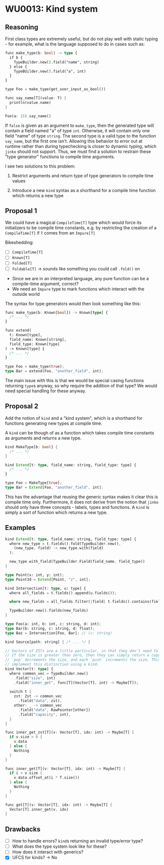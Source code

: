 # WU0013: Kind system

## Reasoning

First class types are extremely useful, but do not play well with static typing - for example, what is the language supposed to do in cases such as:

```rust
func make_type(b: bool) -> type {
  if b {
    TypeBuilder.new().field("name", string)
  } else {
    TypeBUilder.new().field("a", int)
  }
}

type Foo = make_type(get_user_input_as_bool())

func say_name[T](value: T) {
  println(value.name)
}

Foo(a: 15).say_name()
```

If `false` is given as an argument to `make_type`, then the generated type will contain a field named "a" of type `int`. Otherwise, it will contain only one field "name" of type `string`. The second type is a valid type to the function `say_name`, but the first one isn't.
Allowing this behavior to error out at runtime rather than during typechecking is closer to dynamic typing, which `jinko` should not support. Thus, we must find a solution to restrain these "type generator" functions to compile time arguments.

I see two solutions to this problem:

1. Restrict arguments and return type of type generators to compile time values

2. Introduce a new `kind` syntax as a shorthand for a compile time function which returns a new type

## Proposal 1

We could have a magical `CompileTime[T]` type which would force its initializers to be compile time constants, e.g. by restricting the creation of a `CompileTime[T]` if `T` comes from an `Impure[T]`

Bikeshedding:

- [ ] `CompileTime[T]`
- [ ] `Known[T]`
- [ ] `Folded[T]`
- [ ] `Foldable[T]` -> sounds like something you could call `.fold()` on

- Since we are in an interpreted language, any pure function can be a compile-time argument, correct?
- We need an `Impure` type to mark functions which interact with the outside world

The syntax for type generators would then look something like this:

```rust
func make_type(b: Known[bool]) -> Known[type] {
  /* ... */
}

func extend(
  t: Known[type],
  field_name: Known[string],
  field_type: Known[type]
) -> Known[type] {
  /* ... */
}

type Foo = make_type(true);
type Bar = extend(Foo, "another_field", int);
```

The main issue with this is that we would be special casing functions returning `type`s anyway, so why require the addition of that type? We would need special handling for these anyway.

## Proposal 2

Add the notion of `kind` and a "kind system", which is a shorthand for functions generating new types at compile time.

A `kind` can be though of as a function which takes compile time constants as arguments and returns a new type.

```rust
kind MakeType[b: bool] {
  /* ... */
}

kind Extend[t: type, field_name: string, field_type: type] {
  /* ... */
}

type Foo = MakeType[true];
type Bar = Extend[Foo, "another_field", int];
```

This has the advantage that reusing the generic syntax makes it clear this is compile time only. Furthermore, it does not derive from the notion that `jinko` should only have three concepts - labels, types and functions. A `kind` is simply a sort of function which returns a new type.

## Examples

```rust
kind Extend[t: type, field_name: string, field_type: type] {
  where new_type = t.fields().fold(TypeBuilder.new(),
    (new_type, field) -> new_type.with(field)
  );

  new_type.with_field(TypeBuilder.Field(field_name, field_type))
}

type Point(x: int, y: int);
type Point3d = Extend[Point, "z", int];

kind Intersection[t: type, u: type] {
  where all_fields = t.fields().append(u.fields());

  where new_fields = all_fields.filter(|field| t.fields().contains(field) && u.fields().contains(field));

  TypeBuilder.new().fields(new_fields)
}

type Foo(a: int, b: int, c: string, d: int);
type Bar(b: string, c: string, d: float);
type Baz = Intersection[Foo, Bar]; // (c: string)

kind Source[path: string] { /* ... */ }

// Vectors of ZSTs are a little particular, in that they don't need to contain any allocation or capacity - simply a size.
// If the size is greater than zero, then they can simply return a copy of the ZST. Otherwise, they return nothing. Each
// `pop` decrements the size, and each `push` increments the size. This is a massive win for Vecs of marker types. We
// implement this distinction using a kind.
kind Vector[t: type] {
  where common_vec = TypeBuilder.new()
    .field("size", int)
    .field("inner_get", func[T](Vector[T], int) -> Maybe[T]);
  
  switch t {
    zst: Zst -> common_vec
      .field("data", zst),
    other: _ -> common_vec
      .field("data", RawPointer[other])
      .field("capacity", int),
  }
}

func inner_get_zst[T](v: Vector[T], idx: int) -> Maybe[T] {
  if v.size > 0 {
    v.data
  } else {
    Nothing
  }
}

func inner_get[T](v: Vector[T], idx: int) -> Maybe[T] {
  if i < v.size {
    v.data.offset_at(i * T.size())
  } else {
    Nothing
  }
}

func get[T](v: Vector[T], idx: int) -> Maybe[T] {
  Vector[T].inner_get(v, idx)
}
```

## Drawbacks

- [ ] How to handle errors? `kind`s returning an invalid type/error type?
- [ ] What does the type system look like for these?
- [ ] How does it interact with generics?
- [x] UFCS for kinds? -> No
